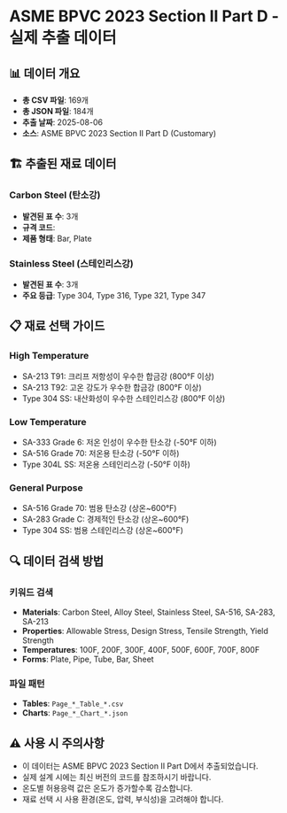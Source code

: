 # ASME BPVC 2023 Section II Part D - 실제 추출 데이터

## 📊 데이터 개요
- **총 CSV 파일**: 169개
- **총 JSON 파일**: 184개
- **추출 날짜**: 2025-08-06
- **소스**: ASME BPVC 2023 Section II Part D (Customary)

## 🏗️ 추출된 재료 데이터

### Carbon Steel (탄소강)
- **발견된 표 수**: 3개
- **규격 코드**: 
- **제품 형태**: Bar, Plate

### Stainless Steel (스테인리스강)
- **발견된 표 수**: 3개
- **주요 등급**: Type 304, Type 316, Type 321, Type 347

## 📋 재료 선택 가이드

### High Temperature
- SA-213 T91: 크리프 저항성이 우수한 합금강 (800°F 이상)
- SA-213 T92: 고온 강도가 우수한 합금강 (800°F 이상)
- Type 304 SS: 내산화성이 우수한 스테인리스강 (800°F 이상)

### Low Temperature
- SA-333 Grade 6: 저온 인성이 우수한 탄소강 (-50°F 이하)
- SA-516 Grade 70: 저온용 탄소강 (-50°F 이하)
- Type 304L SS: 저온용 스테인리스강 (-50°F 이하)

### General Purpose
- SA-516 Grade 70: 범용 탄소강 (상온~600°F)
- SA-283 Grade C: 경제적인 탄소강 (상온~600°F)
- Type 304 SS: 범용 스테인리스강 (상온~600°F)

## 🔍 데이터 검색 방법

### 키워드 검색
- **Materials**: Carbon Steel, Alloy Steel, Stainless Steel, SA-516, SA-283, SA-213
- **Properties**: Allowable Stress, Design Stress, Tensile Strength, Yield Strength
- **Temperatures**: 100F, 200F, 300F, 400F, 500F, 600F, 700F, 800F
- **Forms**: Plate, Pipe, Tube, Bar, Sheet

### 파일 패턴
- **Tables**: `Page_*_Table_*.csv`
- **Charts**: `Page_*_Chart_*.json`

## ⚠️ 사용 시 주의사항

- 이 데이터는 ASME BPVC 2023 Section II Part D에서 추출되었습니다.
- 실제 설계 시에는 최신 버전의 코드를 참조하시기 바랍니다.
- 온도별 허용응력 값은 온도가 증가할수록 감소합니다.
- 재료 선택 시 사용 환경(온도, 압력, 부식성)을 고려해야 합니다.
